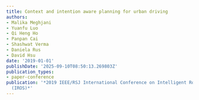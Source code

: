 ```yaml
---
title: Context and intention aware planning for urban driving
authors:
- Malika Meghjani
- Yuanfu Luo
- Qi Heng Ho
- Panpan Cai
- Shashwat Verma
- Daniela Rus
- David Hsu
date: '2019-01-01'
publishDate: '2025-09-10T08:50:13.269803Z'
publication_types:
- paper-conference
publication: '*2019 IEEE/RSJ International Conference on Intelligent Robots and Systems
  (IROS)*'
---
```

